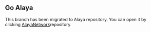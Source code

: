 ## Go Alaya

This branch has been migrated to Alaya repository. You can open it by clicking [AlayaNetwork](https://github.com/AlayaNetwork/Alaya-Go/tree/master)repository.